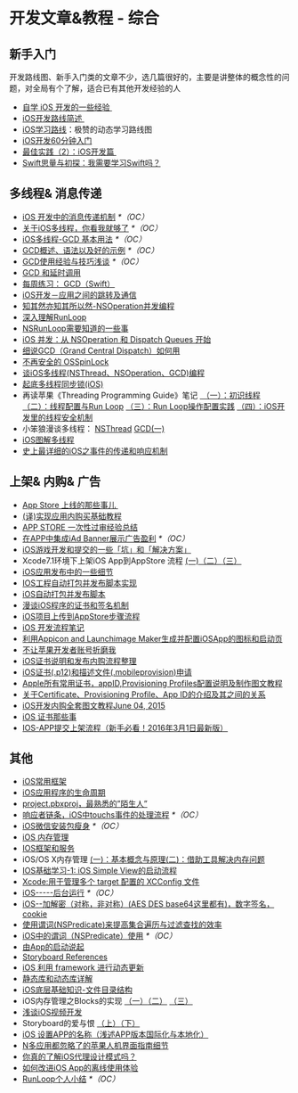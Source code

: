 # 开发文章&教程 - 综合
## 新手入门
开发路线图、新手入门类的文章不少，选几篇很好的，主要是讲整体的概念性的问题，对全局有个了解，适合已有其他开发经验的人
- [自学 iOS 开发的一些经验 ][1]
- [iOS开发路线简述 ][2]
- [iOS学习路线][3]：极赞的动态学习路线图
- [iOS开发60分钟入门][4]
- [最佳实践（2）：iOS开发篇 ][5]
- [Swift思量与初探：我需要学习Swift吗？][6]

## 多线程& 消息传递
- [iOS 开发中的消息传递机制][7] _\*（OC）_
- [关于iOS多线程，你看我就够了][8] _\*（OC）_
- [iOS多线程-GCD 基本用法][9] _\*（OC）_
- [GCD概述、语法以及好的示例][10] _\*（OC）_
- [GCD使用经验与技巧浅谈][11] _\*（OC）_
- [GCD 和延时调用][12]
- [每周练习： GCD（Swift）][13]
- [iOS开发－应用之间的跳转及通信][14]
- [知其然亦知其所以然-NSOperation并发编程][15]
- [深入理解RunLoop][16]
- [NSRunLoop需要知道的一些事][17]
- [iOS 并发：从 NSOperation 和 Dispatch Queues 开始][18]
- [细说GCD（Grand Central Dispatch）如何用][19]
- [不再安全的 OSSpinLock][20]
- [谈iOS多线程(NSThread、NSOperation、GCD)编程][21]
- [起底多线程同步锁(iOS)][22]
- 再读苹果《Threading Programming Guide》笔记 [ （一）：初识线程][23] [（二）：线程配置与Run Loop][24] [（三）：Run Loop操作配置实践][25] [（四）：iOS开发里的线程安全机制][26]
- 小笨狼漫谈多线程： [NSThread][27] [GCD(一)][28]
- [iOS图解多线程][29]
- [史上最详细的iOS之事件的传递和响应机制][30]

## 上架& 内购& 广告
- [App Store 上线的那些事儿 ][31]
- [(译)实现应用内购买基础教程][32]
- [APP STORE 一次性过审经验总结][33]
- [在APP中集成iAd Banner展示广告盈利][34] _\*（OC）_
- [iOS游戏开发和提交的一些「坑」和「解决方案」][35]
- Xcode7.1环境下上架iOS App到AppStore 流程 [(一)][36][（二）][37][（三）][38]
- [iOS应用发布中的一些细节][39]
- [IOS工程自动打包并发布脚本实现][40]
- [iOS自动打包并发布脚本][41]
- [漫谈iOS程序的证书和签名机制][42]
- [iOS项目上传到AppStore步骤流程][43]
- [iOS 开发流程笔记][44]
- [利用Appicon and Launchimage Maker生成并配置iOSApp的图标和启动页][45]
- [不让苹果开发者账号折磨我][46]
- [iOS证书说明和发布内购流程整理][47]
- [iOS证书(.p12)和描述文件(.mobileprovision)申请][48]
- [Apple所有常用证书，appID,Provisioning Profiles配置说明及制作图文教程][49]
- [关于Certificate、Provisioning Profile、App ID的介绍及其之间的关系][50]
- [iOS开发内购全套图文教程June 04, 2015][51]
- [iOS 证书那些事][52]
- [IOS-APP提交上架流程（新手必看！2016年3月1日最新版）][53]

## 其他
- [iOS常用框架][54]
- [iOS应用程序的生命周期][55]
- [project.pbxproj，最熟悉的”陌生人”][56]
- [响应者链条，iOS中touchs事件的处理流程][57] _\*（OC）_
- [iOS微信安装包瘦身][58] _\*（OC）_
- [iOS 内存管理][59]
- [IOS框架和服务][60]
- iOS/OS X内存管理 [(一)：基本概念与原理][61][(二)：借助工具解决内存问题][62]
- [IOS基础学习-1: iOS Simple View的启动流程][63]
- [Xcode:用于管理多个 target 配置的 XCConfig 文件][64]
- [iOS-----后台运行][65] _\*（OC）_
- [iOS--加解密（对称，非对称）(AES DES base64这里都有)，数字签名，cookie][66]
- [使用谓词(NSPredicate)来提高集合遍历与过滤查找的效率][67]
- [iOS中的谓词（NSPredicate）使用][68] _\*（OC）_
- [由App的启动说起][69]
- [Storyboard References][70]
- [iOS 利用 framework 进行动态更新][71]
- [静态库和动态库详解][72]
- [iOS底层基础知识-文件目录结构][73]
- iOS内存管理之Blocks的实现 [（一）][74][（二）][75] [（三）][76]
- [浅谈iOS视频开发][77]
- Storyboard的爱与恨 [（上）][78][（下）][79]
- [iOS 设置APP的名称（浅述APP版本国际化与本地化）][80]
- [N多应用都忽略了的苹果人机界面指南细节][81]
- [你真的了解iOS代理设计模式吗？][82]
- [如何改进iOS App的离线使用体验][83]
- [RunLoop个人小结][84] _\*（OC）_


[1]:	http://limboy.me/ios/2014/12/31/learning-ios.html
[2]:	http://www.coderyi.com/archives/397
[3]:	http://ios.skyfox.org/route.html
[4]:	http://blog.csdn.net/a451493485/article/details/9364867
[5]:	http://ios.jobbole.com/81830/
[6]:	https://segmentfault.com/a/1190000004483254 "Swift思量与初探：我需要学习Swift吗？"
[7]:	http://objccn.io/issue-7-4/
[8]:	http://www.jianshu.com/p/0b0d9b1f1f19
[9]:	http://www.jianshu.com/p/e0928a243373
[10]:	https://github.com/bboyfeiyu/iOS-tech-frontier/blob/master/issue-2/GCD%E6%A6%82%E8%BF%B0%E3%80%81%E8%AF%AD%E6%B3%95%E4%BB%A5%E5%8F%8A%E5%A5%BD%E7%9A%84%E7%A4%BA%E4%BE%8B.md
[11]:	http://tutuge.me/2015/04/03/something-about-gcd/
[12]:	http://swifter.tips/gcd-delay-call/
[13]:	https://github.com/icepy/_posts/issues/14
[14]:	http://www.cnblogs.com/GarveyCalvin/p/4877115.html "iOS开发－应用之间的跳转及通信"
[15]:	http://www.jianshu.com/p/ebb3e42049fd "知其然亦知其所以然-NSOperation并发编程"
[16]:	http://blog.ibireme.com/2015/05/18/runloop/ "深入理解RunLoop"
[17]:	https://mp.weixin.qq.com/s?__biz=MzAwMjYwMTAwNw==&mid=403269344&idx=1&sn=6363492cf8ed066cd4581d9840ff089f
[18]:	http://swift.gg/2016/01/08/ios-concurrency-getting-started-with-nsoperation-and-dispatch-queues/ "iOS 并发：从 NSOperation 和 Dispatch Queues 开始"
[19]:	https://github.com/ming1016/study/wiki/%E7%BB%86%E8%AF%B4GCD%EF%BC%88Grand-Central-Dispatch%EF%BC%89%E5%A6%82%E4%BD%95%E7%94%A8 "细说GCD（Grand Central Dispatch）如何用"
[20]:	http://blog.ibireme.com/2016/01/16/spinlock_is_unsafe_in_ios/ "不再安全的 OSSpinLock"
[21]:	http://www.jianshu.com/p/6e6f4e005a0b "谈iOS多线程(NSThread、NSOperation、GCD)编程"
[22]:	http://springox.w18.net/?p=685 "起底多线程同步锁(iOS)"
[23]:	http://www.devtalking.com/articles/read-threading-programming-guide-1/
[24]:	http://geek.csdn.net/news/detail/55617
[25]:	http://geek.csdn.net/news/detail/56056
[26]:	http://geek.csdn.net/news/detail/56726
[27]:	http://www.jianshu.com/p/8ed06312d8bd "小笨狼漫谈多线程：NSThread"
[28]:	http://www.jianshu.com/p/c2b14bb999de "小笨狼漫谈多线程：GCD(一)"
[29]:	http://www.henishuo.com/ios-multithread-detail/ "iOS图解多线程"
[30]:	http://www.jianshu.com/p/2e074db792ba
[31]:	http://wiki.jikexueyuan.com/project/app-store-refused/
[32]:	http://www.jianshu.com/p/741b2a044e78
[33]:	http://pmjane.com/post/app-store-ci-xing-guo-shen-jing-yan-zong-jie
[34]:	http://www.cocoachina.com/ios/20140928/9780.html
[35]:	http://wuzhiwei.net/ios_dev_trap_and_solution/ "iOS游戏开发和提交的一些「坑」和「解决方案」"
[36]:	http://www.cnblogs.com/ChinaKingKong/p/4957682.html "Xcode7.1环境下上架iOS App到AppStore 流程 (Part 一)"
[37]:	http://www.cnblogs.com/ChinaKingKong/p/4964549.html
[38]:	http://www.cnblogs.com/ChinaKingKong/p/4964745.html
[39]:	http://www.cnblogs.com/daiweilai/p/4974394.html "iOS应用发布中的一些细节"
[40]:	http://blog.nswebfrog.com/2013/02/18/ios-automation/ "IOS工程自动打包并发布脚本实现"
[41]:	http://liumh.com/2015/11/25/ios-auto-archive-ipa/ "iOS自动打包并发布脚本"
[42]:	http://www.pchou.info/ios/2015/12/14/ios-certification-and-code-sign.html "漫谈iOS程序的证书和签名机制"
[43]:	http://www.cnblogs.com/jgCho/p/5089481.html "iOS项目上传到AppStore步骤流程"
[44]:	https://github.com/leecade/ios-dev-flow
[45]:	http://www.cnblogs.com/lidongxu/p/5114355.html "利用Appicon and Launchimage Maker生成并配置iOSApp的图标和启动页"
[46]:	http://www.jianshu.com/p/cb6c5f1c972b "不让苹果开发者账号折磨我"
[47]:	https://zilaiyedaren.github.io/blog/iOS%E8%AF%81%E4%B9%A6%E8%AF%B4%E6%98%8E%E5%92%8C%E5%8F%91%E5%B8%83%E5%86%85%E8%B4%AD%E6%B5%81%E7%A8%8B%E6%95%B4%E7%90%86/ "iOS证书说明和发布内购流程整理"
[48]:	https://zilaiyedaren.github.io/blog/iOS%E8%AF%81%E4%B9%A6(.p12)%E5%92%8C%E6%8F%8F%E8%BF%B0%E6%96%87%E4%BB%B6(.mobileprovision)%E7%94%B3%E8%AF%B7/ "iOS证书(.p12)和描述文件(.mobileprovision)申请"
[49]:	https://zilaiyedaren.github.io/blog/Apple%E6%89%80%E6%9C%89%E5%B8%B8%E7%94%A8%E8%AF%81%E4%B9%A6%EF%BC%8CappID,Provisioning%20Profiles%E9%85%8D%E7%BD%AE%E8%AF%B4%E6%98%8E%E5%8F%8A%E5%88%B6%E4%BD%9C%E5%9B%BE%E6%96%87%E6%95%99%E7%A8%8B/ "Apple所有常用证书，appID,Provisioning Profiles配置说明及制作图文教程"
[50]:	https://zilaiyedaren.github.io/blog/%E5%85%B3%E4%BA%8ECertificate%E3%80%81Provisioning%20Profile%E3%80%81App%20ID%E7%9A%84%E4%BB%8B%E7%BB%8D%E5%8F%8A%E5%85%B6%E4%B9%8B%E9%97%B4%E7%9A%84%E5%85%B3%E7%B3%BB/ "关于Certificate、Provisioning Profile、App ID的介绍及其之间的关系"
[51]:	http://allluckly.cn/ios%E6%94%AF%E4%BB%98/iOS%E5%BC%80%E5%8F%912015%E5%B9%B4%E6%9C%80%E6%96%B0%E5%86%85%E8%B4%AD%E6%95%99%E7%A8%8B "iOS开发内购全套图文教程June 04, 2015"
[52]:	http://www.cnblogs.com/wangyang1213/p/5209119.html "iOS 证书那些事"
[53]:	http://www.cnblogs.com/BK-12345/p/5232633.html "IOS-APP提交上架流程（新手必看！2016年3月1日最新版）"
[54]:	http://www.jianshu.com/p/e7fc525f342d
[55]:	http://www.jianshu.com/p/aa50e5350852?utm_campaign=maleskine&utm_content=note&utm_medium=writer_share&utm_source=weibo
[56]:	http://www.olinone.com/?p=215
[57]:	http://www.cnblogs.com/suqiankun/p/4944042.html "响应者链条，iOS中touchs事件的处理流程。"
[58]:	https://mp.weixin.qq.com/s?__biz=MzAwNDY1ODY2OQ==&mid=207986417&idx=1&sn=77ea7d8e4f8ab7b59111e78c86ccfe66&scene=1&srcid=1024pgRuhHtElUqPlXjsizht&key=b410d3164f5f798e9752971b4cb76dd5efae6b5c2f1f10cbafd3573c6186c16ee60ce346711f7433ff6ab0d6aa974e3e&ascene=0&uin=MTQxOTU1ODg4MQ==&devicetype=iMac+MacBookPro11,5+OSX+OSX+10.11+build(15A284)&version=11020201&pass_ticket=h1CfhovWAS61j24tFYTljyTFl4r9BUlFON7H+Nl6hMV1ZpVN2kG4/LL6yxnDUjd9
[59]:	http://www.cnblogs.com/huangjianwu/p/4962772.html "iOS 内存管理"
[60]:	http://www.cnblogs.com/jgCho/p/4960048.html "IOS框架和服务"
[61]:	http://www.jianshu.com/p/1928b54e1253 "iOS/OS X内存管理(一)：基本概念与原理"
[62]:	http://www.jianshu.com/p/09c5141d4531 "iOS/OS X内存管理(二)：借助工具解决内存问题"
[63]:	http://www.admin85.com/u/mobile/ios/9443.html "IOS基础学习-1: iOS Simple View的启动流程"
[64]:	http://swift.gg/2015/12/01/xcode-xcconfig-files-for-managing-targets-configurations/ "Xcode:用于管理多个 target 配置的 XCConfig 文件"
[65]:	http://www.cnblogs.com/congli0220/p/5019945.html "iOS-----后台运行"
[66]:	http://www.jianshu.com/p/ac841b772c7a "iOS--加解密（对称，非对称）(AES DES base64这里都有)，数字签名，cookie"
[67]:	http://segmentfault.com/a/1190000004238379 "使用谓词(NSPredicate)来提高集合遍历与过滤查找的效率"
[68]:	http://www.jianshu.com/p/88be28860cde "iOS中的谓词（NSPredicate）使用"
[69]:	http://oncenote.com/2015/06/01/How-App-Launch/ "由App的启动说起"
[70]:	https://zilaiyedaren.github.io/blog/Storyboard%20References/ "Storyboard References"
[71]:	http://yq.aliyun.com/articles/3024
[72]:	http://www.jianshu.com/p/c8366e4f9378 "iOS专题2:静态库和动态库详解"
[73]:	http://www.cnblogs.com/wujy/p/5188302.html "iOS底层基础知识-文件目录结构"
[74]:	http://lastdays.cn/2016/02/23/blocks1/ "iOS内存管理之Blocks的实现（一）"
[75]:	http://lastdays.cn/2016/02/24/Blocks2/ "iOS内存管理之Blocks的实现（二）"
[76]:	http://lastdays.cn/2016/02/26/block3/ "iOS内存管理之Blocks的实现（三）"
[77]:	http://www.cnblogs.com/booksky/p/5213198.html "浅谈iOS视频开发"
[78]:	http://shengpan.net/storyboard/ "Storyboard的爱与恨（上）"
[79]:	http://shengpan.net/storyboard2/ "Storyboard的爱与恨（下）"
[80]:	http://www.jianshu.com/p/a3a70f0398c4 "iOS 设置APP的名称（浅述APP版本国际化与本地化）"
[81]:	http://www.cocoachina.com/appstore/20160314/15661.html
[82]:	http://www.jianshu.com/p/2113ffe54b30 "你真的了解iOS代理设计模式吗？"
[83]:	http://www.cnblogs.com/jgCho/p/5287185.html "如何改进iOS App的离线使用体验"
[84]:	http://www.devlizy.com/runloop/